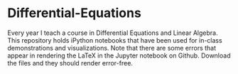 # Differential-Equations
Every year I teach a course in Differential Equations and Linear Algebra. This repository holds iPython notebooks that have been used for in-class demonstrations and visualizations. Note that there are some errors that appear in rendering the LaTeX in the Jupyter notebook on Github. Download the files and they should render error-free.
